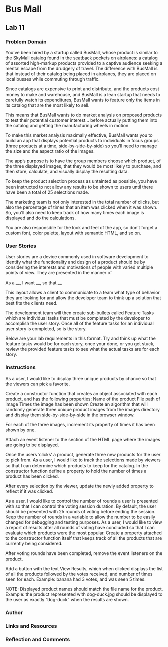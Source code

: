 # Bus Mall
## Lab 11 
### Problem Domain
You’ve been hired by a startup called BusMall, whose product is similar to the SkyMall catalog found in the seatback pockets on airplanes: a catalog of assorted high-markup products provided to a captive audience seeking a mental escape from the drudgery of travel. The difference with BusMall is that instead of their catalog being placed in airplanes, they are placed on local busses while commuting through traffic.

Since catalogs are expensive to print and distribute, and the products cost money to make and warehouse, and BusMall is a lean startup that needs to carefully watch its expenditures, BusMall wants to feature only the items in its catalog that are the most likely to sell.

This means that BusMall wants to do market analysis on proposed products to test their potential customer interest… before actually putting them into the catalog and getting the manufacturing wheels in motion.

To make this market analysis maximally effective, BusMall wants you to build an app that displays potential products to individuals in focus groups (three products at a time, side-by-side-by-side) so you’ll need to manage the size and the aspect ratio of the images.

The app’s purpose is to have the group members choose which product, of the three displayed images, that they would be most likely to purchase, and then store, calculate, and visually display the resulting data.

To keep the product selection process as untainted as possible, you have been instructed to not allow any results to be shown to users until there have been a total of 25 selections made.

The marketing team is not only interested in the total number of clicks, but also the percentage of times that an item was clicked when it was shown. So, you’ll also need to keep track of how many times each image is displayed and do the calculations.

You are also responsible for the look and feel of the app, so don’t forget a custom font, color palette, layout with semantic HTML, and so on.

### User Stories
User stories are a device commonly used in software development to identify what the functionality and design of a product should be by considering the interests and motivations of people with varied multiple points of view. They are presented in the manner of

As a __, I want __, so that __

This layout allows a client to communicate to a team what type of behavior they are looking for and allow the developer team to think up a solution that best fits the clients need.

The development team will then create sub-bullets called Feature Tasks which are individual tasks that must be completed by the developer to accomplish the user story. Once all of the feature tasks for an individual user story is completed, so is the story.

Below are your lab requirements in this format. Try and think up what the feature tasks would be for each story, once your done, or you get stuck, review the provided feature tasks to see what the actual tasks are for each story.

### Instructions
As a user, I would like to display three unique products by chance so that the viewers can pick a favorite.

Create a constructor function that creates an object associated with each product, and has the following properties:
Name of the product
File path of image
Times the image has been shown
Create an algorithm that will randomly generate three unique product images from the images directory and display them side-by-side-by-side in the browser window.

For each of the three images, increment its property of times it has been shown by one.

Attach an event listener to the section of the HTML page where the images are going to be displayed.

Once the users ‘clicks’ a product, generate three new products for the user to pick from.
As a user, I would like to track the selections made by viewers so that I can determine which products to keep for the catalog.
In the constructor function define a property to hold the number of times a product has been clicked.

After every selection by the viewer, update the newly added property to reflect if it was clicked.

As a user, I would like to control the number of rounds a user is presented with so that I can control the voting session duration.
By default, the user should be presented with 25 rounds of voting before ending the session.
Keep the number of rounds in a variable to allow the number to be easily changed for debugging and testing purposes.
As a user, I would like to view a report of results after all rounds of voting have concluded so that I can evaluate which products were the most popular.
Create a property attached to the constructor function itself that keeps track of all the products that are currently being considered.

After voting rounds have been completed, remove the event listeners on the product.

Add a button with the text View Results, which when clicked displays the list of all the products followed by the votes received, and number of times seen for each. Example: banana had 3 votes, and was seen 5 times.

NOTE: Displayed product names should match the file name for the product. Example: the product represented with dog-duck.jpg should be displayed to the user as exactly “dog-duck” when the results are shown.

### Author

### Links and Resources 

### Reflection and Comments 
